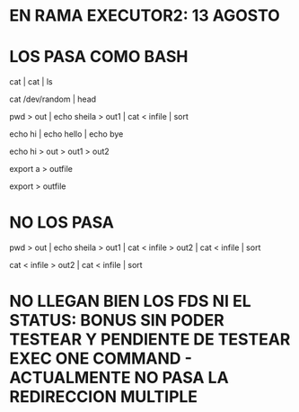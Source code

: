 
# EN RAMA EXECUTOR2: 13 AGOSTO

# LOS PASA COMO BASH

cat | cat | ls

cat /dev/random | head

pwd > out | echo sheila > out1 | cat < infile | sort

echo hi | echo hello | echo bye

echo hi > out > out1 > out2

export a > outfile

export > outfile

# NO LOS PASA

pwd > out | echo sheila > out1 | cat < infile > out2 | cat < infile | sort

cat < infile > out2 | cat < infile | sort



# NO LLEGAN BIEN LOS FDS NI EL STATUS: BONUS SIN PODER TESTEAR Y PENDIENTE DE TESTEAR EXEC ONE COMMAND - ACTUALMENTE NO PASA LA REDIRECCION MULTIPLE